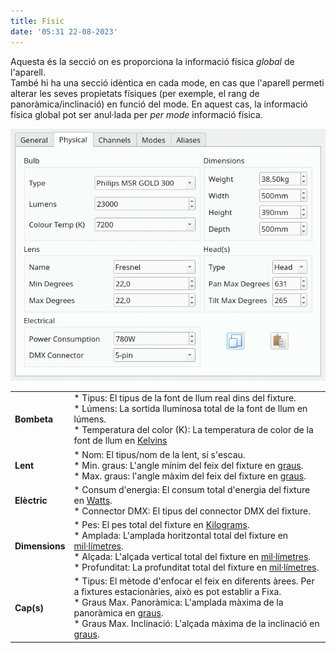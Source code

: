 ```yaml
---
title: Físic
date: '05:31 22-08-2023'
---
```


Aquesta és la secció on es proporciona la informació física _global_ de l'aparell.  
També hi ha una secció idèntica en cada mode, en cas que l'aparell permeti alterar les seves propietats físiques (per exemple, el rang de panoràmica/inclinació) en funció del mode. En aquest cas, la informació física global pot ser anul·lada per _per mode_ informació física.

![](../fixture_editor_physical.png)

|     |     |
| --- | --- |
| **Bombeta** | * Tipus: El tipus de la font de llum real dins del fixture.<br>* Lúmens: La sortida lluminosa total de la font de llum en lúmens.<br>* Temperatura del color (K): La temperatura de color de la font de llum en [Kelvins](https://ca.wikipedia.org/wiki/Temperatura_de_color) |
| **Lent** | * Nom: El tipus/nom de la lent, si s'escau.<br>* Min. graus: L'angle mínim del feix del fixture en [graus](https://ca.wikipedia.org/wiki/Grau_sexagesimal).<br>* Max. graus: l'angle màxim del feix del fixture en [graus](https://ca.wikipedia.org/wiki/Grau_sexagesimal). |
| **Elèctric** | * Consum d'energia: El consum total d'energia del fixture en [Watts](https://ca.wikipedia.org/wiki/Watt).<br>* Connector DMX: El tipus del connector DMX del fixture. |
| **Dimensions** | * Pes: El pes total del fixture en [Kilograms](https://ca.wikipedia.org/wiki/Kilogram).<br>* Amplada: L'amplada horitzontal total del fixture en [mil·límetres](https://ca.wikipedia.org/wiki/Metre#M%C3%BAltiples_i_subm%C3%BAltiples).<br>* Alçada: L'alçada vertical total del fixture en [mil·límetres](https://ca.wikipedia.org/wiki/Metre#M%C3%BAltiples_i_subm%C3%BAltiples).<br>* Profunditat: La profunditat total del fixture en [mil·límetres](https://ca.wikipedia.org/wiki/Metre#M%C3%BAltiples_i_subm%C3%BAltiples). |
| **Cap(s)** | * Tipus: El mètode d'enfocar el feix en diferents àrees. Per a fixtures estacionàries, això es pot establir a Fixa.<br>* Graus Max. Panoràmica: L'amplada màxima de la panoràmica en [graus](https://ca.wikipedia.org/wiki/Grau_sexagesimal).<br>* Graus Max. Inclinació: L'alçada màxima de la inclinació en [graus](https://ca.wikipedia.org/wiki/Grau_sexagesimal). |
